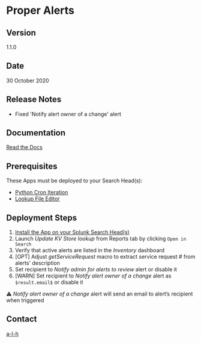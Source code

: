 #	Proper Alerts


##	Version


1.1.0


##	Date


30 October 2020


##	Release Notes


- Fixed 'Notify alert owner of a change' alert


##	Documentation


[Read the Docs](https://proper-alerts.rtfd.io)


##	Prerequisites


These Apps must be deployed to your Search Head(s):

- [Python Cron Iteration](https://splunkbase.splunk.com/app/4027/)
- [Lookup File Editor](https://splunkbase.splunk.com/app/1724/)


##	Deployment Steps


1.	[Install the App on your Splunk Search Head(s)](https://docs.splunk.com/Documentation/Splunk/latest/Admin/Deployappsandadd-ons#Deployment_architectures)
2.	Launch *Update KV Store lookup* from Reports tab by clicking ``Open in Search``
3.	Verify that active alerts are listed in the *Inventory* dashboard
4.	[OPT] Adjust *getServiceRequest* macro to extract service request # from alerts' description
5.	Set recipient to *Notify admin for alerts to review* alert or disable it
6.	[WARN] Set recipient to *Notify alert owner of a change* alert as ``$result.email$`` or disable it

:warning: *Notify alert owner of a change* alert will send an email to alert’s recipient when triggered


##	Contact


[a-l-h](https://github.com/a-l-h)




